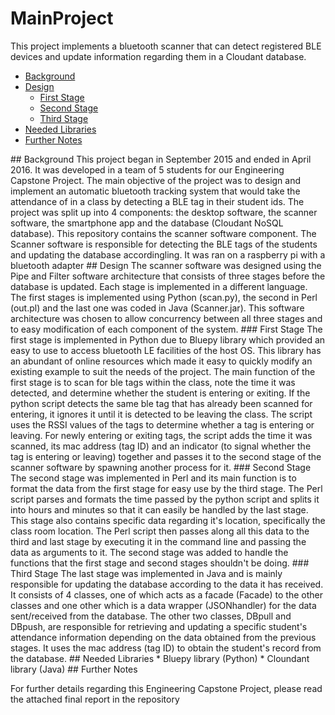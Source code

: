 # MainProject

This project implements a bluetooth scanner that can detect registered BLE devices and update information regarding them in a Cloudant database.

* [Background](#headers) <br/>
* [Design](#headers) <br/>
  * [First Stage](#headers) <br/>
  * [Second Stage](#headers) <br/>
  * [Third Stage](#headers) <br/>
* [Needed Libraries](#headers) <br/>
* [Further Notes](#headers) <br/>

<a name="headers"/>
## Background
This project began in September 2015 and ended in April 2016. It was developed in a team of 5 students for our Engineering Capstone Project. The main objective of the project was to design and implement an automatic bluetooth tracking system that would take the attendance of in a class by detecting a BLE tag in their student ids. The project was split up into 4 components: the desktop software, the scanner software, the smartphone app and the database (Cloudant NoSQL database). This repository contains the scanner software component. The Scanner software is responsible for detecting the BLE tags of the students and updating the database accordingling. It was ran on a raspberry pi with a bluetooth adapter

<a name="headers"/>
## Design
The scanner software was designed using the Pipe and Filter software architecture that consists of three stages before the database is updated. Each stage is implemented in a different language. The first stages is implemented using Python (scan.py), the second in Perl (out.pl) and the last one was coded in Java (Scanner.jar). This software architecture was chosen to allow concurrency between all three stages and to easy modification of each component of the system.

<a name="headers"/>
### First Stage
The first stage is implemented in Python due to Bluepy library which provided an easy to use to access bluetooth LE facilities of the host OS. This library has an abundant of online resources which made it easy to quickly modify an existing example to suit the needs of the project. 
The main function of the first stage is to scan for ble tags within the class, note the time it was detected, and determine whether the student is entering or exiting. If the python script detects the same ble tag that has already been scanned for entering, it ignores it until it is detected to be leaving the class. The script uses the RSSI values of the tags to determine whether a tag is entering or leaving. For newly entering or exiting tags, the script adds the time it was scanned, its mac address (tag ID) and an indicator (to signal whether the tag is entering or leaving) together and passes it to the second stage of the scanner software by spawning another process for it.

<a name="headers"/>
### Second Stage
The second stage was implemented in Perl and its main function is to format the data from the first stage for easy use by the third stage. The Perl script parses and formats the time passed by the python script and splits it into hours and minutes so that it can easily be handled by the last stage. This stage also contains specific data regarding it's location, specifically the class room location. 
The Perl script then passes along all this data to the third and last stage by executing it in the command line and passing the data as arguments to it. The second stage was added to handle the functions that the first stage and second stages shouldn't be doing.

<a name="headers"/>
### Third Stage
The last stage was implemented in Java and is mainly responsible for updating the database according to the data it has received. It consists of 4 classes, one of which acts as a facade (Facade) to the other classes and one other which is a data wrapper (JSONhandler) for the data sent/received from the database. The other two classes, DBpull and DBpush, are responsible for retrieving and updating a specific student's attendance information depending on the data obtained from the previous stages. It uses the mac address (tag ID) to obtain the student's record from the database. 

<a name="headers"/>
## Needed Libraries
* Bluepy library (Python)
* Cloundant library (Java)

<a name="headers"/>
## Further Notes

For further details regarding this Engineering Capstone Project, please read the attached final report in the repository

